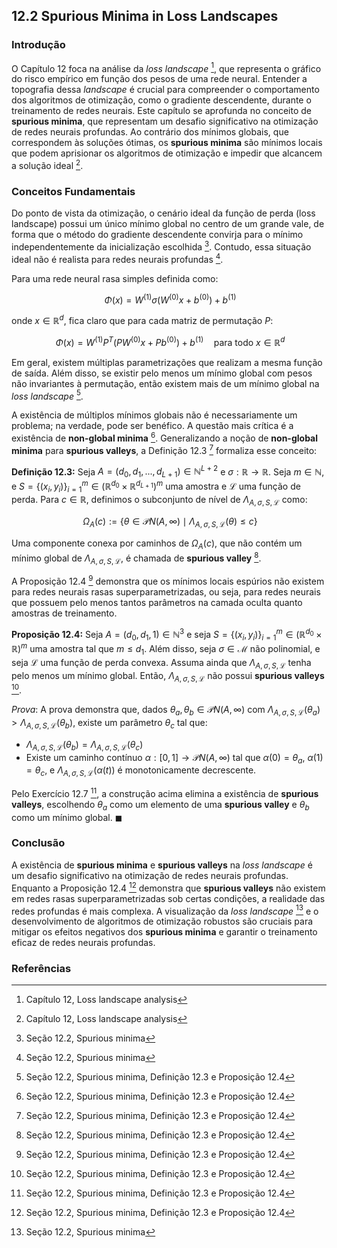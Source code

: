 ## 12.2 Spurious Minima in Loss Landscapes

### Introdução
O Capítulo 12 foca na análise da *loss landscape* [^1], que representa o gráfico do risco empírico em função dos pesos de uma rede neural. Entender a topografia dessa *landscape* é crucial para compreender o comportamento dos algoritmos de otimização, como o gradiente descendente, durante o treinamento de redes neurais. Este capítulo se aprofunda no conceito de **spurious minima**, que representam um desafio significativo na otimização de redes neurais profundas. Ao contrário dos mínimos globais, que correspondem às soluções ótimas, os **spurious minima** são mínimos locais que podem aprisionar os algoritmos de otimização e impedir que alcancem a solução ideal [^1].

### Conceitos Fundamentais
Do ponto de vista da otimização, o cenário ideal da função de perda (loss landscape) possui um único mínimo global no centro de um grande vale, de forma que o método do gradiente descendente convirja para o mínimo independentemente da inicialização escolhida [^3]. Contudo, essa situação ideal não é realista para redes neurais profundas [^3].

Para uma rede neural rasa simples definida como:

$$\
\Phi(x) = W^{(1)} \sigma(W^{(0)}x + b^{(0)}) + b^{(1)}
$$

onde $x \in \mathbb{R}^d$, fica claro que para cada matriz de permutação $P$:

$$\
\Phi(x) = W^{(1)} P^T (PW^{(0)}x + Pb^{(0)}) + b^{(1)} \quad \text{para todo } x \in \mathbb{R}^d
$$

Em geral, existem múltiplas parametrizações que realizam a mesma função de saída. Além disso, se existir pelo menos um mínimo global com pesos não invariantes à permutação, então existem mais de um mínimo global na *loss landscape* [^4].

A existência de múltiplos mínimos globais não é necessariamente um problema; na verdade, pode ser benéfico. A questão mais crítica é a existência de **non-global minima** [^4]. Generalizando a noção de **non-global minima** para **spurious valleys**, a Definição 12.3 [^4] formaliza esse conceito:

**Definição 12.3:** Seja $A = (d_0, d_1, ..., d_{L+1}) \in \mathbb{N}^{L+2}$ e $\sigma: \mathbb{R} \rightarrow \mathbb{R}$. Seja $m \in \mathbb{N}$, e $S = \{(x_i, y_i)\}_{i=1}^m \in (\mathbb{R}^{d_0} \times \mathbb{R}^{d_{L+1}})^m$ uma amostra e $\mathcal{L}$ uma função de perda. Para $c \in \mathbb{R}$, definimos o subconjunto de nível de $\Lambda_{A,\sigma,S,\mathcal{L}}$ como:

$$\
\Omega_A(c) := \{\theta \in \mathcal{P}N(A, \infty) \mid \Lambda_{A,\sigma,S,\mathcal{L}}(\theta) \leq c\}
$$

Uma componente conexa por caminhos de $\Omega_A(c)$, que não contém um mínimo global de $\Lambda_{A,\sigma,S,\mathcal{L}}$, é chamada de **spurious valley** [^4].

A Proposição 12.4 [^4] demonstra que os mínimos locais espúrios não existem para redes neurais rasas superparametrizadas, ou seja, para redes neurais que possuem pelo menos tantos parâmetros na camada oculta quanto amostras de treinamento.

**Proposição 12.4:** Seja $A = (d_0, d_1, 1) \in \mathbb{N}^3$ e seja $S = \{(x_i, y_i)\}_{i=1}^m \in (\mathbb{R}^{d_0} \times \mathbb{R})^m$ uma amostra tal que $m \leq d_1$. Além disso, seja $\sigma \in \mathcal{M}$ não polinomial, e seja $\mathcal{L}$ uma função de perda convexa. Assuma ainda que $\Lambda_{A,\sigma,S,\mathcal{L}}$ tenha pelo menos um mínimo global. Então, $\Lambda_{A,\sigma,S,\mathcal{L}}$ não possui **spurious valleys** [^4].

*Prova*: A prova demonstra que, dados $\theta_a, \theta_b \in \mathcal{P}N(A, \infty)$ com $\Lambda_{A,\sigma,S,\mathcal{L}}(\theta_a) > \Lambda_{A,\sigma,S,\mathcal{L}}(\theta_b)$, existe um parâmetro $\theta_c$ tal que:

*   $\Lambda_{A,\sigma,S,\mathcal{L}}(\theta_b) = \Lambda_{A,\sigma,S,\mathcal{L}}(\theta_c)$
*   Existe um caminho contínuo $\alpha: [0, 1] \rightarrow \mathcal{P}N(A, \infty)$ tal que $\alpha(0) = \theta_a$, $\alpha(1) = \theta_c$, e $\Lambda_{A,\sigma,S,\mathcal{L}}(\alpha(t))$ é monotonicamente decrescente.

Pelo Exercício 12.7 [^4], a construção acima elimina a existência de **spurious valleys**, escolhendo $\theta_a$ como um elemento de uma **spurious valley** e $\theta_b$ como um mínimo global. $\blacksquare$

### Conclusão
A existência de **spurious minima** e **spurious valleys** na *loss landscape* é um desafio significativo na otimização de redes neurais profundas. Enquanto a Proposição 12.4 [^4] demonstra que **spurious valleys** não existem em redes rasas superparametrizadas sob certas condições, a realidade das redes profundas é mais complexa. A visualização da *loss landscape* [^3] e o desenvolvimento de algoritmos de otimização robustos são cruciais para mitigar os efeitos negativos dos **spurious minima** e garantir o treinamento eficaz de redes neurais profundas.

### Referências
[^1]: Capítulo 12, Loss landscape analysis
[^3]: Seção 12.2, Spurious minima
[^4]: Seção 12.2, Spurious minima, Definição 12.3 e Proposição 12.4
<!-- END -->
